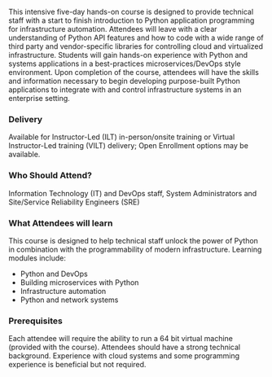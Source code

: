 <!-- Python for IaaS Automation -->

This intensive five-day hands-on course is designed to provide technical staff with a start to finish introduction to Python application programming for infrastructure automation. Attendees will leave with a clear understanding of Python API features and how to code with a wide range of third party and vendor-specific libraries for controlling cloud and virtualized infrastructure. Students will gain hands-on experience with Python and systems applications in a best-practices microservices/DevOps style environment. Upon completion of the course, attendees will have the skills and information necessary to begin developing purpose-built Python applications to integrate with and control infrastructure systems in an enterprise setting.


### Delivery

Available for Instructor-Led (ILT) in-person/onsite training or Virtual Instructor-Led training (VILT) delivery; Open Enrollment options may be available.


### Who Should Attend?

Information Technology (IT) and DevOps staff, System Administrators and Site/Service Reliability Engineers (SRE)


### What Attendees will learn

This course is designed to help technical staff unlock the power of Python in combination with the programmability of
modern infrastructure. Learning modules include:

- Python and DevOps
- Building microservices with Python
- Infrastructure automation
- Python and network systems


### Prerequisites

Each attendee will require the ability to run a 64 bit virtual machine (provided with the course). Attendees should have a strong technical background. Experience with cloud systems and some programming experience is beneficial but not required.
